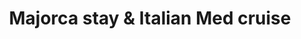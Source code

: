 ---
category: mediterranean
title: Majorca stay & Italian Med cruise
class: majorca-stay-and-italian-med-cruise
cruiseline: MSC Cruises – MSC Poesia
special-info: 7 night Private Apartment stay + Flights & transfers
price: 719
nights: 14
cruise-url: http://www.planetcruise.co.uk/msc-cruises/msc-poesia/06-october-2016/112811?referrersiteid=970
---